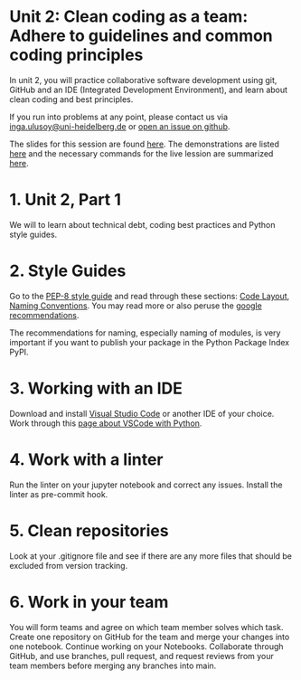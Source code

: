 # Unit 2: Clean coding as a team: Adhere to guidelines and common coding principles

In unit 2, you will practice collaborative software development using git, GitHub and an IDE (Integrated Development Environment), and learn about clean coding and best principles.

If you run into problems at any point, please contact us via inga.ulusoy@uni-heidelberg.de or [open an issue on github](https://github.com/ssciwr/sustainable_development_course/issues).

The slides for this session are found [here](./unit2_SSD_SSC.pdf). The demonstrations are listed [here](./DEMONSTRATIONS.md) and the necessary commands for the live lession are summarized [here](./STEPS.md).


# 1. Unit 2, Part 1
We will to learn about technical debt, coding best practices and Python style guides.

# 2. Style Guides
Go to the [PEP-8 style guide](https://pep8.org/) and read through these sections: [Code Layout](https://pep8.org/#code-lay-out), [Naming Conventions](https://pep8.org/#naming-conventions). You may read more or also peruse the [google recommendations](https://google.github.io/styleguide/pyguide.html).

The recommendations for naming, especially naming of modules, is very important if you want to publish your package in the Python Package Index PyPI.

# 3. Working with an IDE
Download and install [Visual Studio Code](https://code.visualstudio.com/) or another IDE of your choice. Work through this [page about VSCode with Python](https://code.visualstudio.com/docs/python/python-tutorial).

# 4. Work with a linter
Run the linter on your jupyter notebook and correct any issues. Install the linter as pre-commit hook.

# 5. Clean repositories
Look at your .gitignore file and see if there are any more files that should be excluded from version tracking.

# 6. Work in your team
You will form teams and agree on which team member solves which task. Create one repository on GitHub for the team and merge your changes into one notebook.
Continue working on your Notebooks. Collaborate through GitHub, and use branches, pull request, and request reviews from your team members before merging any branches into main.

